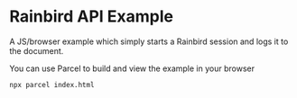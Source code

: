 # Rainbird API Example

A JS/browser example which simply starts a Rainbird session and logs it to the document.

You can use Parcel to build and view the example in your browser

```
npx parcel index.html
```
